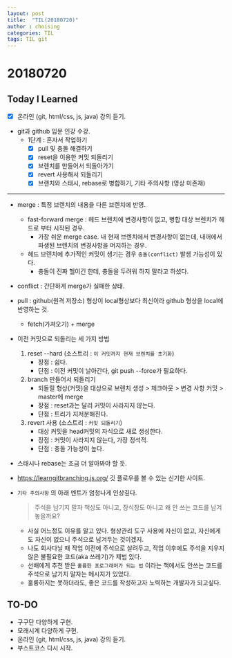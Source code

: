 ```yaml
---
layout: post
title:  "TIL(20180720)"
author : choising
categories: TIL
tags: TIL git
---
```

# 20180720
## Today I Learned
* [x] 온라인 (git, html/css, js, java) 강의 듣기.
* git과 github 입문 인강 수강.
    * 1단계 : 혼자서 작업하기
        * [x] pull 및 충돌 해결하기
        * [x] reset을 이용한 커밋 되돌리기
        * [x] 브렌치를 만들어서 되돌아가기
        * [x] revert 사용해서 되돌리기
        * [x] 브랜치와 스태시, rebase로 병합하기, 기타 주의사항 (영상 미존재)

***

- merge : 특정 브렌치의 내용을 다른 브렌치에 반영.
    - fast-forward merge : 헤드 브렌치에 변경사항이 없고, 병합 대상 브렌치가 헤드로 부터 시작된 경우.
        - 가장 쉬운 merge case. 내 현재 브렌치에서 변경사항이 없는데, 내꺼에서 파생된 브렌치의 변경사항을 머지하는 경우.
    - 헤드 브렌치에 추가적인 커밋이 생기는 경우 `충돌(conflict)` 발생 가능성이 있다.
        - 충돌이 진짜 헬이긴 한데, 충돌을 두려워 하지 말라고 하셨다.
- conflict : 간단하게 merge가 실패한 상태.
- pull : github(원격 저장소) 형상이 local형상보다 최신이라 github 형상을 local에 반영하는 것.
    - fetch(가져오기) + merge
- 이전 커밋으로 되돌리는 세 가지 방법
    1. reset --hard (소스트리 : `이 커밋까지 현재 브렌치를 초기화`)
        - 장점 : 쉽다.
        - 단점 : 이전 커밋이 날아간다, git push --force가 필요하다.
    2. branch 만들어서 되돌리기
        - 되돌릴 형상(커밋)을 대상으로 브렌치 생성 > 체크아웃 > 변경 사항 커밋 > master에 merge
        - 장점 : reset과는 달리 커밋이 사라지지 않는다.
        - 단점 : 트리가 지저분해진다.
    3. revert 사용 (소스트리 : `커밋 되돌리기`)
        - 대상 커밋을 head커밋의 자식으로 새로 생성한다.
        - 장점 : 커밋이 사라지지 않는다, 가장 정석적.
        - 단점 : 충돌 가능성이 높다.
- 스태시나 rebase는 조금 더 알아봐야 할 듯.

- <https://learngitbranching.js.org/> 깃 플로우를 볼 수 있는 신기한 사이트.
- `기타 주의사항` 의 아래 멘트가 엄청나게 인상깊다.
    > 주석을 남기지 말자
    > 책상도 아니고, 장식장도 아니고 왜 안 쓰는 코드를 남겨놓을까요?
    - 사실 어느정도 이유를 알고 있다. 형상관리 도구 사용에 자신이 없고, 자신에게도 자신이 없으니 주석으로 남겨두는 것이겠지.
    - 나도 회사다닐 때 작업 이전에 주석으로 살려두고, 작업 이후에도 주석을 지우지 않은 불필요한 코드(aka 쓰레기)가 제법 있다.
    - 선배에게 추천 받은 `훌륭한 프로그래머가 되는 법` 이라는 책에서도 안쓰는 코드를 주석으로 남기지 말자는 메시지가 있었다.
    - 훌륭하지는 못하더라도, 좋은 코드를 작성하고자 노력하는 개발자가 되고싶다.

## TO-DO
- 구구단 다양하게 구현.
- 모래시계 다양하게 구현.
- 온라인 (git, html/css, js, java) 강의 듣기.
- 부스트코스 다시 시작.
